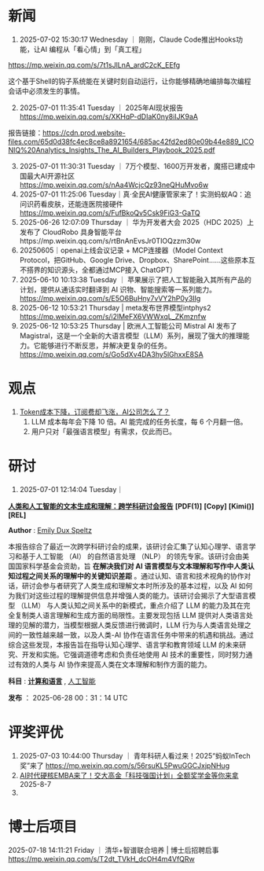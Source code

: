 # 新闻

1. 2025-07-02 15:30:17 Wednesday ｜ 刚刚，Claude Code推出Hooks功能，让AI 编程从「看心情」到「真工程」

https://mp.weixin.qq.com/s/7t1sJlLnA_ardC2cK_EEfg

这个基于Shell的钩子系统能在关键时刻自动运行，让你能够精确地编排每次编程会话中必须发生的事情。

2. 2025-07-01 11:35:41 Tuesday ｜ 2025年AI现状报告 https://mp.weixin.qq.com/s/XKHqP-dDIaK0ny8iIJK9aA

报告链接：https://cdn.prod.website-files.com/65d0d38fc4ec8ce8a8921654/685ac42fd2ed80e09b44e889_ICONIQ%20Analytics_Insights_The_AI_Builders_Playbook_2025.pdf

3. 2025-07-01 11:30:31 Tuesday ｜ 7万个模型、1600万开发者，魔搭已建成中国最大AI开源社区 https://mp.weixin.qq.com/s/nAa4WcjcQz93neQHuMvo6w
4. 2025-07-01 11:25:06 Tuesday｜真·全民AI健康管家来了！实测蚂蚁AQ：追问识药看皮肤，还能连医院接硬件  https://mp.weixin.qq.com/s/FufBkoQv5Csk9FiG3-GaTQ
5. 2025-06-26 12:07:09 Thursday ｜ 华为开发者大会 2025（HDC 2025）上发布了 CloudRobo 具身智能平台https://mp.weixin.qq.com/s/rtBnAnEvsJr0TIOQzzm30w
6. 20250605｜openai上线会议记录 + MCP连接器（Model Context Protocol，把GitHub、Google Drive、Dropbox、SharePoint……这些原本互不搭界的知识源头，全都通过MCP接入 ChatGPT）
7. 2025-06-10 10:13:38 Tuesday ｜ 苹果展示了把人工智能融入其所有产品的计划，提供从通话实时翻译到 AI 识物、智能搜索等一系列能力。https://mp.weixin.qq.com/s/E5O6BuHny7vVY2hP0y3IIg
8. 2025-06-12 10:53:21 Thursday | meta发布世界模型intphys2 https://mp.weixin.qq.com/s/i2lMeFX6VWWxqL_ZKmznfw
9. 2025-06-12 10:53:25 Thursday | 欧洲人工智能公司 Mistral AI 发布了 Magistral，这是一个全新的大语言模型（LLM）系列，展现了强大的推理能力。它能够进行不断反思，并解决更复杂的任务。https://mp.weixin.qq.com/s/Go5dXv4DA3hy5lGhxxE8SA

# 观点

1. [Token成本下降，订阅费却飞涨，AI公司怎么了？](https://mp.weixin.qq.com/s/VeuaDE9onAlWZ430SRiybw)
   1. LLM 成本每年会下降 10 倍。AI 能完成的任务长度，每 6 个月翻一倍。
   2. 用户只对「最强语言模型」有需求，仅此而已。

# 研讨

1. 2025-07-01 12:14:04 Tuesday｜

**[人类和人工智能的文本生成和理解：跨学科研讨会报告](https://papers.cool/arxiv/2506.22698)** **[PDF(1)]** **[Copy]** **[Kimi()]** **[REL]**

 **Author** : [Emily Dux Speltz](https://arxiv.org/search/?searchtype=author&query=Emily%20Dux%20Speltz)

本报告综合了最近一次跨学科研讨会的成果，该研讨会汇集了认知心理学、语言学习和基于人工智能 （AI） 的自然语言处理 （NLP） 的领先专家。该研讨会由美国国家科学基金会资助，旨 **在解决我们对 AI 语言模型与文本理解和写作中人类认知过程之间关系的理解中的关键知识差距** 。通过认知、语言和技术视角的协作对话，研讨会参与者研究了人类生成和理解文本时所涉及的基本过程，以及 AI 如何为我们对这些过程的理解提供信息并增强人类的能力。该研讨会揭示了大型语言模型 （LLM） 与人类认知之间关系中的新模式，重点介绍了 LLM 的能力及其在完全复制类人语言理解和生成方面的局限性。主要发现包括 LLM 提供对人类语言处理的见解的潜力，当模型根据人类反馈进行微调时，LLM 行为与人类语言处理之间的一致性越来越一致，以及人类-AI 协作在语言任务中带来的机遇和挑战。通过综合这些发现，本报告旨在指导认知心理学、语言学和教育领域 LLM 的未来研究、开发和实施。它强调道德考虑和负责任地使用 AI 技术的重要性，同时努力通过有效的人类与 AI 协作来提高人类在文本理解和制作方面的能力。

 **科目** :  **[计算和语言](https://papers.cool/arxiv/cs.CL)** , [人工智能](https://papers.cool/arxiv/cs.AI)

 **发布** ： 2025-06-28 00：31：14 UTC

# 评奖评优

1. 2025-07-03 10:44:00 Thursday ｜ 青年科研人看过来！2025“蚂蚁InTech奖”来了 https://mp.weixin.qq.com/s/56rsuKL5PwuGGCJxjpNHug
2. [AI时代硬核EMBA来了！交大高金「科技强国计划」全额奖学金等你来拿](https://mp.weixin.qq.com/s/46syP_P57Ogw81XHFtNSmw) 2025-8-7
3. 

# 博士后项目

2025-07-18 14:11:21 Friday ｜ 清华+智谱联合培养 | 博士后招聘启事 https://mp.weixin.qq.com/s/T2dt_TVkH_dcOH4m4VfQRw
